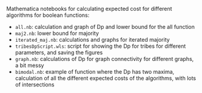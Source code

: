 Mathematica notebooks for calculating expected cost for different algorithms for boolean functions:
* `all.nb`: calculation and graph of Dp and lower bound for the all function 
* `maj2.nb`: lower bound for majority
* `iterated_maj.nb`: calculations and graphs for iterated majority
* `tribesDpScript.wls`: script for showing the Dp for tribes for different parameters, and saving the figures
* `graph.nb`: calculations of Dp for graph connectivity for different graphs, a bit messy
* `bimodal.nb`: example of function where the Dp has two maxima, calculation of all the different expected costs of the algorithms, with lots of intersections
